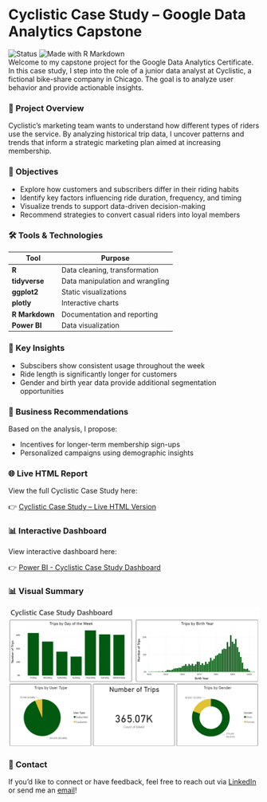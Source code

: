 # Cyclistic Case Study – Google Data Analytics Capstone
![Status](https://img.shields.io/badge/Status-Complete-brightgreen)
![Made with R Markdown](https://img.shields.io/badge/Made%20with-R%20Markdown-blue)  
Welcome to my capstone project for the Google Data Analytics Certificate. In this case study, I step into the role of a junior data analyst at Cyclistic, a fictional bike-share company in Chicago. The goal is to analyze user behavior and provide actionable insights.

### 📌 Project Overview  
Cyclistic’s marketing team wants to understand how different types of riders use the service. By analyzing historical trip data, I uncover patterns and trends that inform a strategic marketing plan aimed at increasing membership.

### 🎯 Objectives  
- Explore how customers and subscribers differ in their riding habits
- Identify key factors influencing ride duration, frequency, and timing
- Visualize trends to support data-driven decision-making
- Recommend strategies to convert casual riders into loyal members

### 🛠 Tools & Technologies  
| Tool | Purpose |
|--------------|---------------------------------|
| **R** | Data cleaning, transformation |
| **tidyverse** | Data manipulation and wrangling |
| **ggplot2** | Static visualizations |
| **plotly** | Interactive charts |
| **R Markdown** | Documentation and reporting |
| **Power BI**   | Data visualization |

### 🔑 Key Insights  
- Subscibers show consistent usage throughout the week
- Ride length is significantly longer for customers
- Gender and birth year data provide additional segmentation opportunities
  
### 📌 Business Recommendations  
Based on the analysis, I propose:

- Incentives for longer-term membership sign-ups
- Personalized campaigns using demographic insights

### 🌐 Live HTML Report  
View the full Cyclistic Case Study here:  

👉 [Cyclistic Case Study – Live HTML Version](https://zaidfdgh.github.io/Cyclistic-Case-Study/Cyclist-Case-Study-R-Markdown.html)

### 📊 Interactive Dashboard

View interactive dashboard here:  

👉 [Power BI - Cyclistic Case Study Dashboard](https://app.powerbi.com/groups/me/reports/9283a51e-942b-4d4b-ba96-33b379922693/f620d2eab1b79ad6475e?experience=power-bi)

### 📊 Visual Summary

![Dashboard](https://github.com/zaidfdgh/Cyclistic-Case-Study/blob/main/cyclistic%20dashboard%20snapshot.PNG)

### 📧 Contact  
If you’d like to connect or have feedback, feel free to reach out via [LinkedIn](https://www.linkedin.com/in/zaid-alfaddagh/) or send me an [email](mailto:zaidfdgh@gmail.com)!

